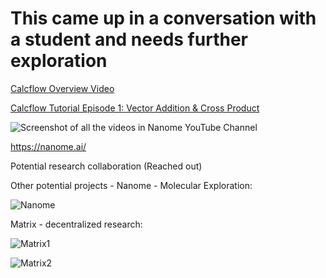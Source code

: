 # This came up in a conversation with a student and needs further exploration

[Calcflow Overview Video](https://www.youtube.com/watch?v=ax7WtgWiMzs)


[Calcflow Tutorial Episode 1: Vector Addition & Cross Product](https://www.youtube.com/watch?v=L-S7nP-ojqo)


![Screenshot of all the videos in Nanome YouTube Channel](https://github.com/Pomona-ITS/hpc/blob/master/projects/VisualizeMathUsingCalcFlowInVR/Screen%20Shot%202018-09-28%20at%206.34.20%20PM.png)


https://nanome.ai/


Potential research collaboration (Reached out)

 
Other potential projects - Nanome  - Molecular Exploration:


![Nanome](https://github.com/Pomona-ITS/hpc/blob/master/projects/VisualizeMathUsingCalcFlowInVR/Screen%20Shot%202018-09-28%20at%206.45.28%20PM.png)


Matrix - decentralized research:




![Matrix1](https://github.com/Pomona-ITS/hpc/blob/master/projects/VisualizeMathUsingCalcFlowInVR/Screen%20Shot%202018-09-28%20at%206.46.41%20PM.png)

![Matrix2](https://github.com/Pomona-ITS/hpc/blob/master/projects/VisualizeMathUsingCalcFlowInVR/Screen%20Shot%202018-09-28%20at%206.45.51%20PM.png)

